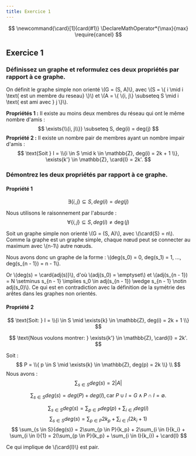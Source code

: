 ```yaml
---
title: Exercice 1
---
```


$$
\newcommand{\card}[1]{card(#1)}
\DeclareMathOperator*{\max}{max}
\require{cancel}
$$

## Exercice 1

### Définissez un graphe et reformulez ces deux propriétés par rapport à ce graphe.

On définit le graphe simple non orienté \\(G = (S, A)\\), avec \\(S = \\{ i \mid i \text{ est un membre du reseau} \\}\\) et \\(A = \\{ \\{i, j\\} \subseteq S \mid i \text{ est ami avec } j \\}\\).

**Propriétés 1 :** Il existe au moins deux membres du réseau qui ont le même nombre d'amis :
$$
\exists{\\{i, j\\}} \subseteq S, deg(i) = deg(j)
$$
**Propriété 2 :** Il existe un nombre pair de membres ayant un nombre impair d'amis :
$$
\text{Soit } I = \\{i \in S \mid k \in \mathbb{Z}, deg(i) = 2k + 1 \\}, \exists{k'} \in \mathbb{Z}, \card{I} = 2k'.
$$

### Démontrez les deux propriétés par rapport à ce graphe.

#### Propriété 1

$$
\exists{\{i, j\}} \subseteq S, deg(i) = deg(j)
$$

Nous utilisons le raisonnement par l'absurde :
$$
\forall{\{i, j\}} \subseteq S, deg(i) \ne \deg(j)
$$

Soit un graphe simple non orienté \\(G = (S, A)\\), avec \\(\card{S} = n\\).
Comme la graphe est un graphe simple, chaque nœud peut se connecter au maximum avec \\(n-1\\) autre nœuds.

Nous avons donc un graphe de la forme : \\(deg(s_0) = 0, deg(s_1) = 1, ..., deg(s_{n - 1}) = n - 1\\).

Or \\(deg(s) = \card{adj(s)}\\), d'où \\(adj(s_0)  = \emptyset\\) et \\(adj(s_{n - 1}) = N \setminus s_{n - 1} \implies s_0 \in adj(s_{n - 1}) \wedge s_{n - 1} \notin adj(s_0)\\). Ce qui est en contradiction avec la définition de la symétrie des arêtes dans les graphes non orientés.

#### Propriété 2

$$
\text{Soit: } I = \\{i \in S \mid \exists{k} \in \mathbb{Z}, deg(i) = 2k + 1 \\}
$$

$$
\text{Nous voulons montrer: } \exists{k'} \in \mathbb{Z}, \card{I} = 2k'.
$$

Soit :
$$
P = \\{ p \in S \mid \exists{k} \in \mathbb{Z}, deg(p) = 2k \\} \\
$$
Nous avons :
$$
\sum_{s \in S}{deg(s)}= 2\left| A\right|
$$

$$
\sum_{s \in S}{deg(s)} = deg(P) + deg(I), \text{car } P \cup I = G \wedge P \cap I = \emptyset.
$$

$$
\sum_{s \in S}{deg(s)} = \sum_{p \in P}{deg(p)} + \sum_{i \in I}{deg(i)}
$$
$$
\sum_{s \in S}{deg(s)} = \sum_{p \in P}{2k_p} + \sum_{i \in I}{\left(2k_i + 1\right)}
$$
$$
\sum_{s \in S}{deg(s)} = 2\sum_{p \in P}{k_p} + 2\sum_{i \in I}{k_i} + \sum_{i \in I}{1} = 2(\sum_{p \in P}{k_p} + \sum_{i \in I}{k_i}) + \card{I}
$$

Ce qui implique de \\(\card{I}\\) est pair.